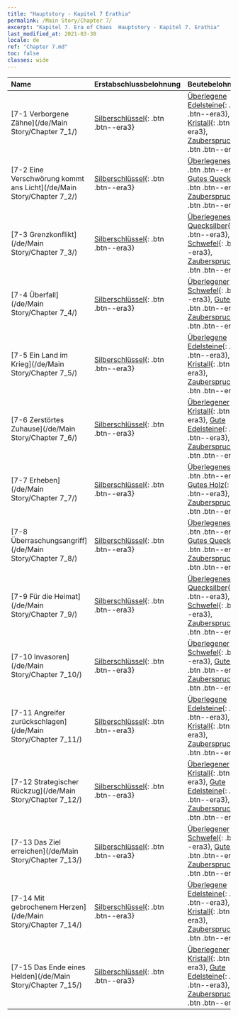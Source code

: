 ```yaml
---
title: "Hauptstory - Kapitel 7 Erathia"
permalink: /Main Story/Chapter 7/
excerpt: "Kapitel 7. Era of Chaos  Hauptstory - Kapitel 7. Erathia"
last_modified_at: 2021-03-30
locale: de
ref: "Chapter 7.md"
toc: false
classes: wide
---
```


  | Name |  Erstabschlussbelohnung | Beutebelohnung |
  |:------------|:------------|:------------| 
  | [7-1 Verborgene Zähne](/de/Main Story/Chapter 7_1/) | [Silberschlüssel](/de/Items/con_693/){: .btn .btn--era3} | [Überlegene Edelsteine](/de/Items/mat_23/){: .btn .btn--era3}, [Guter Kristall](/de/Items/mat_17/){: .btn .btn--era3}, [Zauberspruchrollen](/de/Items/con_694/){: .btn .btn--era3} |
  | [7-2 Eine Verschwörung kommt ans Licht](/de/Main Story/Chapter 7_2/) | [Silberschlüssel](/de/Items/con_693/){: .btn .btn--era3} | [Überlegenes Holz](/de/Items/mat_20/){: .btn .btn--era3}, [Gutes Quecksilber](/de/Items/mat_14/){: .btn .btn--era3}, [Zauberspruchrollen](/de/Items/con_694/){: .btn .btn--era3} |
  | [7-3 Grenzkonflikt](/de/Main Story/Chapter 7_3/) | [Silberschlüssel](/de/Items/con_693/){: .btn .btn--era3} | [Überlegenes Quecksilber](/de/Items/mat_21/){: .btn .btn--era3}, [Guter Schwefel](/de/Items/mat_15/){: .btn .btn--era3}, [Zauberspruchrollen](/de/Items/con_694/){: .btn .btn--era3} |
  | [7-4 Überfall](/de/Main Story/Chapter 7_4/) | [Silberschlüssel](/de/Items/con_693/){: .btn .btn--era3} | [Überlegener Schwefel](/de/Items/mat_22/){: .btn .btn--era3}, [Gutes Erz](/de/Items/mat_12/){: .btn .btn--era3}, [Zauberspruchrollen](/de/Items/con_694/){: .btn .btn--era3} |
  | [7-5 Ein Land im Krieg](/de/Main Story/Chapter 7_5/) | [Silberschlüssel](/de/Items/con_693/){: .btn .btn--era3} | [Überlegene Edelsteine](/de/Items/mat_23/){: .btn .btn--era3}, [Guter Kristall](/de/Items/mat_17/){: .btn .btn--era3}, [Zauberspruchrollen](/de/Items/con_694/){: .btn .btn--era3} |
  | [7-6 Zerstörtes Zuhause](/de/Main Story/Chapter 7_6/) | [Silberschlüssel](/de/Items/con_693/){: .btn .btn--era3} | [Überlegener Kristall](/de/Items/mat_24/){: .btn .btn--era3}, [Gute Edelsteine](/de/Items/mat_16/){: .btn .btn--era3}, [Zauberspruchrollen](/de/Items/con_694/){: .btn .btn--era3} |
  | [7-7 Erheben](/de/Main Story/Chapter 7_7/) | [Silberschlüssel](/de/Items/con_693/){: .btn .btn--era3} | [Überlegenes Erz](/de/Items/mat_19/){: .btn .btn--era3}, [Gutes Holz](/de/Items/mat_13/){: .btn .btn--era3}, [Zauberspruchrollen](/de/Items/con_694/){: .btn .btn--era3} |
  | [7-8 Überraschungsangriff](/de/Main Story/Chapter 7_8/) | [Silberschlüssel](/de/Items/con_693/){: .btn .btn--era3} | [Überlegenes Holz](/de/Items/mat_20/){: .btn .btn--era3}, [Gutes Quecksilber](/de/Items/mat_14/){: .btn .btn--era3}, [Zauberspruchrollen](/de/Items/con_694/){: .btn .btn--era3} |
  | [7-9 Für die Heimat](/de/Main Story/Chapter 7_9/) | [Silberschlüssel](/de/Items/con_693/){: .btn .btn--era3} | [Überlegenes Quecksilber](/de/Items/mat_21/){: .btn .btn--era3}, [Guter Schwefel](/de/Items/mat_15/){: .btn .btn--era3}, [Zauberspruchrollen](/de/Items/con_694/){: .btn .btn--era3} |
  | [7-10 Invasoren](/de/Main Story/Chapter 7_10/) | [Silberschlüssel](/de/Items/con_693/){: .btn .btn--era3} | [Überlegener Schwefel](/de/Items/mat_22/){: .btn .btn--era3}, [Gutes Erz](/de/Items/mat_12/){: .btn .btn--era3}, [Zauberspruchrollen](/de/Items/con_694/){: .btn .btn--era3} |
  | [7-11 Angreifer zurückschlagen](/de/Main Story/Chapter 7_11/) | [Silberschlüssel](/de/Items/con_693/){: .btn .btn--era3} | [Überlegene Edelsteine](/de/Items/mat_23/){: .btn .btn--era3}, [Guter Kristall](/de/Items/mat_17/){: .btn .btn--era3}, [Zauberspruchrollen](/de/Items/con_694/){: .btn .btn--era3} |
  | [7-12 Strategischer Rückzug](/de/Main Story/Chapter 7_12/) | [Silberschlüssel](/de/Items/con_693/){: .btn .btn--era3} | [Überlegener Kristall](/de/Items/mat_24/){: .btn .btn--era3}, [Gute Edelsteine](/de/Items/mat_16/){: .btn .btn--era3}, [Zauberspruchrollen](/de/Items/con_694/){: .btn .btn--era3} |
  | [7-13 Das Ziel erreichen](/de/Main Story/Chapter 7_13/) | [Silberschlüssel](/de/Items/con_693/){: .btn .btn--era3} | [Überlegener Schwefel](/de/Items/mat_22/){: .btn .btn--era3}, [Gutes Erz](/de/Items/mat_12/){: .btn .btn--era3}, [Zauberspruchrollen](/de/Items/con_694/){: .btn .btn--era3} |
  | [7-14 Mit gebrochenem Herzen](/de/Main Story/Chapter 7_14/) | [Silberschlüssel](/de/Items/con_693/){: .btn .btn--era3} | [Überlegene Edelsteine](/de/Items/mat_23/){: .btn .btn--era3}, [Guter Kristall](/de/Items/mat_17/){: .btn .btn--era3}, [Zauberspruchrollen](/de/Items/con_694/){: .btn .btn--era3} |
  | [7-15 Das Ende eines Helden](/de/Main Story/Chapter 7_15/) | [Silberschlüssel](/de/Items/con_693/){: .btn .btn--era3} | [Überlegener Kristall](/de/Items/mat_24/){: .btn .btn--era3}, [Gute Edelsteine](/de/Items/mat_16/){: .btn .btn--era3}, [Zauberspruchrollen](/de/Items/con_694/){: .btn .btn--era3} |
